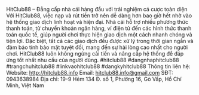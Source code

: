HitClub88 – Đẳng cấp nhà cái hàng đầu với trải nghiệm cá cược toàn diện
Với HitClub88, việc nạp và rút tiền trở nên dễ dàng hơn bao giờ hết nhờ vào hệ thống giao dịch linh hoạt và hiện đại. Nhà cái hỗ trợ nhiều phương thức thanh toán, từ chuyển khoản ngân hàng, ví điện tử đến các hình thức thanh toán quốc tế, giúp người chơi thực hiện giao dịch một cách nhanh chóng và tiện lợi. Đặc biệt, tất cả các giao dịch đều được xử lý trong thời gian ngắn và đảm bảo tính bảo mật tuyệt đối, mang đến sự hài lòng cao nhất cho người chơi. HitClub88 luôn không ngừng cải tiến và nâng cấp hệ thống để đáp ứng tốt nhất nhu cầu của người dùng.
#hitclub88 #dangnhaphitclub88 #trangchuhitclub88 #linkvaohitclub88 #dangkyhitclub88
Thông tin liên hệ:
Website: http://hitclub88.info
Email: hitclub88.info@gmail.com
SĐT: 0943638984
Địa chỉ: 19-9 Hẻm 134 Đ. số 1, Phường 16, Gò Vấp, Hồ Chí Minh, Việt Nam